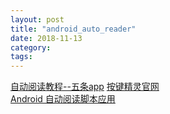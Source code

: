 ```yaml
---
layout: post
title: "android_auto_reader"
date: 2018-11-13
category: 
tags: 
---
```


[自动阅读教程--五条app](https://blog.csdn.net/wgj99991111/article/details/83245086)
[按键精灵官网](http://bbs.anjian.com/showtopic-639149-1.aspx)  
[Android 自动阅读脚本应用](https://blog.csdn.net/u014476720/article/details/80839051)  
